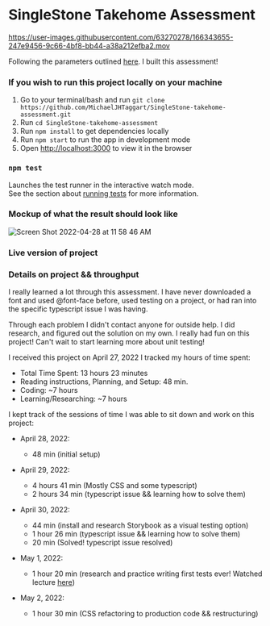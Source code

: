 # SingleStone Takehome Assessment

https://user-images.githubusercontent.com/63270278/166343655-247e9456-9c66-4bf8-bb44-a38a212efba2.mov

Following the parameters outlined [here](https://docs.google.com/document/d/16bA8004xNlYDFANvsMu0w_OW800ar_S6/edit?usp=sharing&ouid=115468126646789142343&rtpof=true&sd=true). I built this assessment!

### If you wish to run this project locally on your machine

 1. Go to your terminal/bash and run `git clone https://github.com/MichaelJHTaggart/SingleStone-takehome-assessment.git`
 2. Run `cd SingleStone-takehome-assessment`
 3. Run `npm install` to get dependencies locally
 4. Run `npm start` to run the app in development mode
 5. Open [http://localhost:3000](http://localhost:3000) to view it in the browser

### `npm test`

Launches the test runner in the interactive watch mode.\
See the section about [running tests](https://facebook.github.io/create-react-app/docs/running-tests) for more information.

### Mockup of what the result should look like

![Screen Shot 2022-04-28 at 11 58 46 AM](https://user-images.githubusercontent.com/63270278/165823629-3ed2cfab-7500-421e-bc43-cd33ab551813.png)

### Live version of project


### Details on project && throughput

I really learned a lot through this assessment. I have never downloaded a font and used @font-face before, used testing on a project, or had ran into the specific typescript issue I was having.

Through each problem I didn't contact anyone for outside help. I did research, and figured out the solution on my own. I really had fun on this project! Can't wait to start learning more about unit testing!

I received this project on April 27, 2022
I tracked my hours of time spent:
 - Total Time Spent: 13 hours 23 minutes
 - Reading instructions, Planning, and Setup: 48 min.
 - Coding: ~7 hours
 - Learning/Researching: ~7 hours

I kept track of the sessions of time I was able to sit down and work on this project:
 - April 28, 2022: 
   - 48 min (initial setup)
 - April 29, 2022: 
   - 4 hours 41 min (Mostly CSS and some typescript) 
   - 2 hours 34 min (typescript issue && learning how to solve them)
 - April 30, 2022: 
   - 44 min (install and research Storybook as a visual testing option)
   - 1 hour 26 min (typescript issue && learning how to solve them)
   - 20 min (Solved! typescript issue resolved)
  
- May 1, 2022:
  - 1 hour 20 min (research and practice writing first tests ever! Watched lecture [here](https://app.pluralsight.com/library/courses/testing-react-components/table-of-contents))

- May 2, 2022:
  - 1 hour 30 min (CSS refactoring to production code && restructuring)
